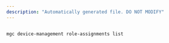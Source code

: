 ```yaml
---
description: "Automatically generated file. DO NOT MODIFY"
---
```


```cli

mgc device-management role-assignments list

```